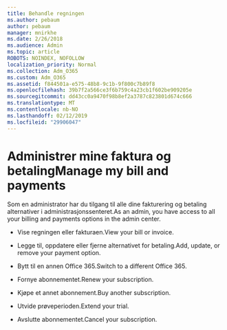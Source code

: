 ```yaml
---
title: Behandle regningen
ms.author: pebaum
author: pebaum
manager: mnirkhe
ms.date: 2/26/2018
ms.audience: Admin
ms.topic: article
ROBOTS: NOINDEX, NOFOLLOW
localization_priority: Normal
ms.collection: Adm_O365
ms.custom: Adm_O365
ms.assetid: f844501a-e575-48b8-9c1b-9f800c7b89f8
ms.openlocfilehash: 39b7f2a566ce3f6b759c4a23cb1f602be909205e
ms.sourcegitcommit: dd43cc0a9470f98b8ef2a3787c823801d674c666
ms.translationtype: MT
ms.contentlocale: nb-NO
ms.lasthandoff: 02/12/2019
ms.locfileid: "29906047"
---
```

# <a name="manage-my-bill-and-payments"></a><span data-ttu-id="897be-102">Administrer mine faktura og betaling</span><span class="sxs-lookup"><span data-stu-id="897be-102">Manage my bill and payments</span></span>

<span data-ttu-id="897be-103">Som en administrator har du tilgang til alle dine fakturering og betaling alternativer i administrasjonssenteret.</span><span class="sxs-lookup"><span data-stu-id="897be-103">As an admin, you have access to all your billing and payments options in the admin center.</span></span>
  
- <span data-ttu-id="897be-104">Vise regningen eller fakturaen.</span><span class="sxs-lookup"><span data-stu-id="897be-104">View your bill or invoice.</span></span>
    
- <span data-ttu-id="897be-105">Legge til, oppdatere eller fjerne alternativet for betaling.</span><span class="sxs-lookup"><span data-stu-id="897be-105">Add, update, or remove your payment option.</span></span>
    
- <span data-ttu-id="897be-106">Bytt til en annen Office 365.</span><span class="sxs-lookup"><span data-stu-id="897be-106">Switch to a different Office 365.</span></span>
    
- <span data-ttu-id="897be-107">Fornye abonnementet.</span><span class="sxs-lookup"><span data-stu-id="897be-107">Renew your subscription.</span></span>
    
- <span data-ttu-id="897be-108">Kjøpe et annet abonnement.</span><span class="sxs-lookup"><span data-stu-id="897be-108">Buy another subscription.</span></span>
    
- <span data-ttu-id="897be-109">Utvide prøveperioden.</span><span class="sxs-lookup"><span data-stu-id="897be-109">Extend your trial.</span></span>
    
- <span data-ttu-id="897be-110">Avslutte abonnementet.</span><span class="sxs-lookup"><span data-stu-id="897be-110">Cancel your subscription.</span></span>
    

